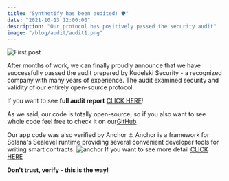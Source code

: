 ```yaml
---
title: "Synthetify has been audited! 🛡"
date: "2021-10-13 12:00:00"
description: "Our protocol has positively passed the security audit"
image: "/blog/audit/audit1.png"
---
```


![First post](/blog/audit/audit2.png)

After months of work, we can finally proudly announce that we have successfully passed the audit prepared by Kudelski Security - a recognized company with many years of experience.
The audit examined security and validity of our entirely open-source protocol.

If you want to see **full audit report** [CLICK HERE](https://app.synthetify.io/staking)!

As we said, our code is totally open-source, so if you also want to see whole code feel free to check it on our[GitHub](http://wikipedia.pl)

Our app code was also verified by Anchor ⚓
Anchor is a framework for Solana's Sealevel runtime providing several convenient developer tools for writing smart contracts.
![anchor](/blog/audit/anchor.png)
If you want to see more detail [CLICK HERE](https://anchor.projectserum.com/build/10)


**Don't trust, verify - this is the way!**